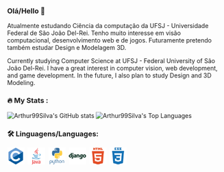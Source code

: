 ### Olá/Hello 👋

Atualmente estudando Ciência da computação da UFSJ - Universidade Federal de São João Del-Rei. Tenho muito interesse em visão computacional, desenvolvimento web e de jogos. Futuramente pretendo também estudar Design e Modelagem 3D.

Currently studying Computer Science at UFSJ - Federal University of São João Del-Rei. I have a great interest in computer vision, web development, and game development. In the future, I also plan to study Design and 3D Modeling.

### :fire: My Stats :

![Arthur99Silva's GitHub stats](https://github-readme-stats.vercel.app/api?username=Arthur99Silva&show_icons=true&theme=radical)
![Arthur99Silva's Top Languages](https://github-readme-stats.vercel.app/api/top-langs/?username=Arthur99Silva&theme=radical&show_icons=true&hide_border=false&layout=compact)


### :hammer_and_wrench: Linguagens/Languages:
<div>
  <img src="https://github.com/devicons/devicon/blob/master/icons/c/c-original.svg" title="C" alt="C" width="40" height="40"/>&nbsp;
  <img src="https://github.com/devicons/devicon/blob/master/icons/java/java-original-wordmark.svg" title="Java" alt="Java" width="40" height="40"/>&nbsp;
  <img src="https://github.com/devicons/devicon/blob/master/icons/python/python-original-wordmark.svg" title="Python" alt="Python" width="40" height="40"/>&nbsp;
  <img src="https://github.com/devicons/devicon/blob/master/icons/django/django-plain-wordmark.svg" title="Django" alt="Django" width="40" height="40"/>&nbsp;
  <img src="https://github.com/devicons/devicon/blob/master/icons/html5/html5-plain-wordmark.svg" title="HTML" alt="HTML" width="40" height="40"/>&nbsp;
  <img src="https://github.com/devicons/devicon/blob/master/icons/css3/css3-plain-wordmark.svg" title="CSS" alt="CSS" width="40" height="40"/>&nbsp;
</div>
